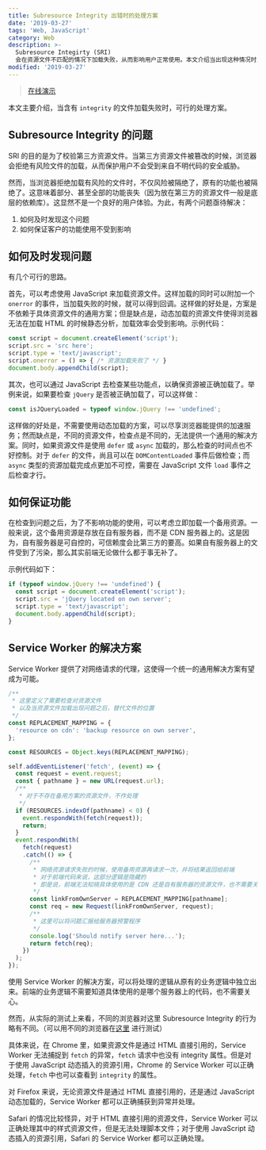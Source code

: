 ```yaml
---
title: Subresource Integrity 出错时的处理方案
date: '2019-03-27'
tags: 'Web, JavaScript'
category: Web
description: >-
  Subresource Integirty (SRI)
  会在资源文件不匹配的情况下加载失败，从而影响用户正常使用。本文介绍当出现这种情况时，如何将问题记录并汇报给预警服务器，并启用备用资源文件保证用户的正常使用。
modified: '2019-03-27'
---
```


> [在线演示](https://laysent.github.io/subresource-integrity-demo/service-worker/integrity-with-service-worker-and-inserted-resource.html)

本文主要介绍，当含有 `integrity` 的文件加载失败时，可行的处理方案。

## Subresource Integrity 的问题

SRI 的目的是为了校验第三方资源文件。当第三方资源文件被篡改的时候，浏览器会拒绝有风险文件的加载，从而保护用户不会受到来自不明代码的安全威胁。

然而，当浏览器拒绝加载有风险的文件时，不仅风险被隔绝了，原有的功能也被隔绝了。这意味着部分、甚至全部的功能丧失（因为放在第三方的资源文件一般是底层的依赖库）。这显然不是一个良好的用户体验。为此，有两个问题亟待解决：

1. 如何及时发现这个问题
2. 如何保证客户的功能使用不受到影响

## 如何及时发现问题

有几个可行的思路。

首先，可以考虑使用 JavaScript 来加载资源文件。这样加载的同时可以附加一个 `onerror` 的事件，当加载失败的时候，就可以得到回调。这样做的好处是，方案是不依赖于具体资源文件的通用方案；但是缺点是，动态加载的资源文件使得浏览器无法在加载 HTML 的时候静态分析，加载效率会受到影响。示例代码：

```javascript
const script = document.createElement('script');
script.src = 'src here';
script.type = 'text/javascript';
script.onerror = () => { /* 资源加载失败了 */ }
document.body.appendChild(script);
```

其次，也可以通过 JavaScript 去检查某些功能点，以确保资源被正确加载了。举例来说，如果要检查 `jQuery` 是否被正确加载了，可以这样做：

```javascript
const isJQueryLoaded = typeof window.jQuery !== 'undefined';
```

这样做的好处是，不需要使用动态加载的方案，可以尽享浏览器能提供的加速服务；然而缺点是，不同的资源文件，检查点是不同的，无法提供一个通用的解决方案。同时，如果资源文件是使用 `defer` 或 `async` 加载的，那么检查的时间点也不好控制。对于 `defer` 的文件，尚且可以在 `DOMContentLoaded` 事件后做检查；而 `async` 类型的资源加载完成点更加不可控，需要在 JavaScript 文件 `load` 事件之后检查才行。

## 如何保证功能

在检查到问题之后，为了不影响功能的使用，可以考虑立即加载一个备用资源。一般来说，这个备用资源是存放在自有服务器，而不是 CDN 服务器上的。这是因为，自有服务器是可自控的，可信赖度会比第三方的要高。如果自有服务器上的文件受到了污染，那么其实前端无论做什么都于事无补了。

示例代码如下：

```javascript
if (typeof window.jQuery !== 'undefined') {
  const script = document.createElement('script');
  script.src = 'jQuery located on own server';
  script.type = 'text/javascript';
  document.body.appendChild(script);
}
```

## Service Worker 的解决方案

Service Worker 提供了对网络请求的代理，这使得一个统一的通用解决方案有望成为可能。

```javascript
/**
 * 这里定义了需要检查对资源文件
 * 以及当资源文件加载出现问题之后，替代文件的位置
 */
const REPLACEMENT_MAPPING = {
  'resource on cdn': 'backup resource on own server',
};

const RESOURCES = Object.keys(REPLACEMENT_MAPPING);

self.addEventListener('fetch', (event) => {
  const request = event.request;
  const { pathname } = new URL(request.url);
  /**
   * 对于不存在备用方案的资源文件，不作处理
   */
  if (RESOURCES.indexOf(pathname) < 0) {
    event.respondWith(fetch(request));
    return;
  }
  event.respondWith(
    fetch(request)
    .catch(() => {
      /**
       * 网络资源请求失败的时候，使用备用资源再请求一次，并将结果返回给前端
       * 对于前端代码来说，这部分逻辑是隐藏的
       * 即是说，前端无法知晓具体使用的是 CDN 还是自有服务器的资源文件，也不需要关心这个
       */
      const linkFromOwnServer = REPLACEMENT_MAPPING[pathname];
      const req = new Request(linkFromOwnServer, request);
      /**
       * 这里可以将问题汇报给服务器预警程序
       */
      console.log('Should notify server here...');
      return fetch(req);
    })
  );
});
```

使用 Service Worker 的解决方案，可以将处理的逻辑从原有的业务逻辑中独立出来。前端的业务逻辑不需要知道具体使用的是哪个服务器上的代码，也不需要关心。

然而，从实际的测试上来看，不同的浏览器对这里 Subresource Integrity 的行为略有不同。（可以用不同的浏览器在[这里](https://laysent.github.io/subresource-integrity-demo/service-worker/integrity-with-service-worker-and-inserted-resource.html) 进行测试）

具体来说，在 Chrome 里，如果资源文件是通过 HTML 直接引用的，Service Worker 无法捕捉到 `fetch` 的异常，`fetch` 请求中也没有 integrity 属性。但是对于使用 JavaScript 动态插入的资源引用，Chrome 的 Service Worker 可以正确处理，`fetch` 中也可以查看到 `integrity` 的属性。

对 Firefox 来说，无论资源文件是通过 HTML 直接引用的，还是通过 JavaScript 动态加载的，Service Worker 都可以正确捕获到异常并处理。

Safari 的情况比较怪异，对于 HTML 直接引用的资源文件，Service Worker 可以正确处理其中的样式资源文件，但是无法处理脚本文件；对于使用 JavaScript 动态插入的资源引用，Safari 的 Service Worker 都可以正确处理。
